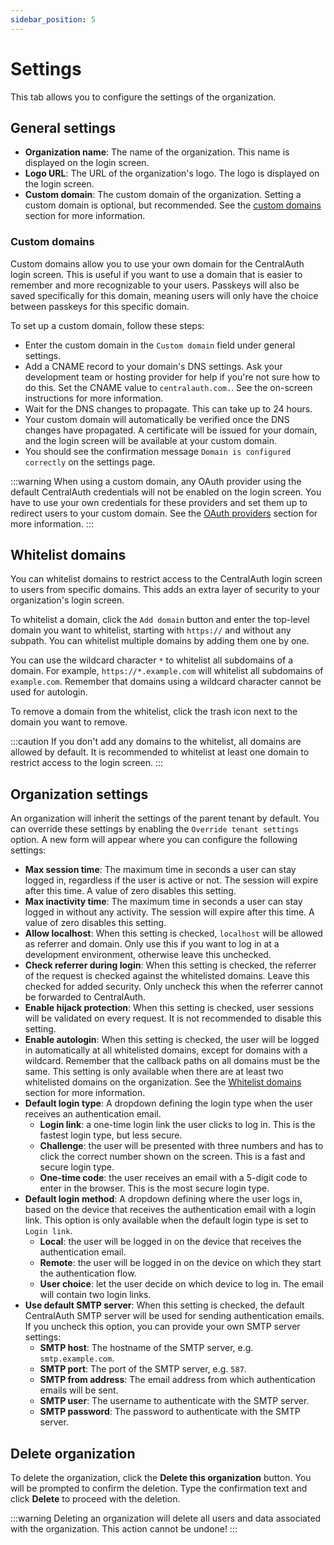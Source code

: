 ```yaml
---
sidebar_position: 5
---
```


# Settings

This tab allows you to configure the settings of the organization.

## General settings

- **Organization name**: The name of the organization. This name is displayed on the login screen.
- **Logo URL**: The URL of the organization's logo. The logo is displayed on the login screen.
- **Custom domain**: The custom domain of the organization. Setting a custom domain is optional, but recommended. See the [custom domains](#custom-domains) section for more information.

### Custom domains

Custom domains allow you to use your own domain for the CentralAuth login screen. This is useful if you want to use a domain that is easier to remember and more recognizable to your users. Passkeys will also be saved specifically for this domain, meaning users will only have the choice between passkeys for this specific domain.

To set up a custom domain, follow these steps:
- Enter the custom domain in the `Custom domain` field under general settings.
- Add a CNAME record to your domain's DNS settings. Ask your development team or hosting provider for help if you're not sure how to do this. Set the CNAME value to `centralauth.com.`. See the on-screen instructions for more information.
- Wait for the DNS changes to propagate. This can take up to 24 hours.
- Your custom domain will automatically be verified once the DNS changes have propagated. A certificate will be issued for your domain, and the login screen will be available at your custom domain. 
- You should see the confirmation message `Domain is configured correctly` on the settings page.

:::warning
When using a custom domain, any OAuth provider using the default CentralAuth credentials will not be enabled on the login screen. You have to use your own credentials for these providers and set them up to redirect users to your custom domain. See the [OAuth providers](/admin/dashboard/organization/oauth-providers) section for more information.
:::

## Whitelist domains

You can whitelist domains to restrict access to the CentralAuth login screen to users from specific domains. This adds an extra layer of security to your organization's login screen.

To whitelist a domain, click the `Add domain` button and enter the top-level domain you want to whitelist, starting with `https://` and without any subpath. You can whitelist multiple domains by adding them one by one. 

You can use the wildcard character `*` to whitelist all subdomains of a domain. For example, `https://*.example.com` will whitelist all subdomains of `example.com`. Remember that domains using a wildcard character cannot be used for autologin.

To remove a domain from the whitelist, click the trash icon next to the domain you want to remove.

:::caution
If you don't add any domains to the whitelist, all domains are allowed by default. It is recommended to whitelist at least one domain to restrict access to the login screen.
:::

## Organization settings

An organization will inherit the settings of the parent tenant by default. You can override these settings by enabling the `Override tenant settings` option. A new form will appear where you can configure the following settings:

- **Max session time**: The maximum time in seconds a user can stay logged in, regardless if the user is active or not. The session will expire after this time. A value of zero disables this setting.
- **Max inactivity time**: The maximum time in seconds a user can stay logged in without any activity. The session will expire after this time. A value of zero disables this setting.
- **Allow localhost**: When this setting is checked, `localhost` will be allowed as referrer and domain. Only use this if you want to log in at a development environment, otherwise leave this unchecked.
- **Check referrer during login**: When this setting is checked, the referrer of the request is checked against the whitelisted domains. Leave this checked for added security. Only uncheck this when the referrer cannot be forwarded to CentralAuth.
- **Enable hijack protection**: When this setting is checked, user sessions will be validated on every request. It is not recommended to disable this setting.
- **Enable autologin**: When this setting is checked, the user will be logged in automatically at all whitelisted domains, except for domains with a wildcard. Remember that the callback paths on all domains must be the same. This setting is only available when there are at least two whitelisted domains on the organization. See the [Whitelist domains](#whitelist-domains) section for more information.
- **Default login type**: A dropdown defining the login type when the user receives an authentication email.
  - **Login link**: a one-time login link the user clicks to log in. This is the fastest login type, but less secure.
  - **Challenge**: the user will be presented with three numbers and has to click the correct number shown on the screen. This is a fast and secure login type.
  - **One-time code**: the user receives an email with a 5-digit code to enter in the browser. This is the most secure login type.
- **Default login method**: A dropdown defining where the user logs in, based on the device that receives the authentication email with a login link. This option is only available when the default login type is set to `Login link`.
  - **Local**: the user will be logged in on the device that receives the authentication email.
  - **Remote**: the user will be logged in on the device on which they start the authentication flow.
  - **User choice**: let the user decide on which device to log in. The email will contain two login links.
- **Use default SMTP server**: When this setting is checked, the default CentralAuth SMTP server will be used for sending authentication emails. If you uncheck this option, you can provide your own SMTP server settings:
  - **SMTP host**: The hostname of the SMTP server, e.g. `smtp.example.com`.
  - **SMTP port**: The port of the SMTP server, e.g. `587`.
  - **SMTP from address**: The email address from which authentication emails will be sent.
  - **SMTP user**: The username to authenticate with the SMTP server.
  - **SMTP password**: The password to authenticate with the SMTP server.

## Delete organization

To delete the organization, click the **Delete this organization** button. You will be prompted to confirm the deletion. Type the confirmation text and click **Delete** to proceed with the deletion. 

:::warning
Deleting an organization will delete all users and data associated with the organization. This action cannot be undone!
:::